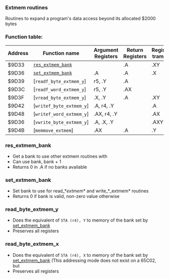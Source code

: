 ### Extmem routines

Routines to expand a program's data access beyond its allocated $2000 bytes

### Function table:
| Address | Function name | Argument Registers | Return Registers | Registers trampled |
|---------|---------------|--------------------|------------------|--------------------|
| $9D33 | [`res_extmem_bank`](#res_extmem_bank) | | .A | .XY |
| $9D36 | [`set_extmem_bank`](#set_extmem_bank) | .A | .A | .X |
| $9D39 | [`readf_byte_extmem_y`] | r5, .Y | .A | |
| $9D3C | [`readf_word_extmem_y`] | r5, .Y | .AX | |
| $9D3F | [`vread_byte_extmem_y`] | .X, .Y | .A | .XY |
| $9D42 | [`writef_byte_extmem_y`] | .A, r4, .Y | | .A |
| $9D48 | [`writef_word_extmem_y`] | .AX, r4, .Y | | .AX |
| $9D36 | [`vwrite_byte_extmem_y`] | .A, .X, .Y | | .AXY |
| $9D4B | [`memmove_extmem`] | .AX | .A | .Y |

### res_extmem_bank
- Get a bank to use other extmem routines with
- Can use bank, bank + 1
- Returns 0 in .A if no banks available

### set_extmem_bank
- Set bank to use for read_\*_extmem_\* and write_\*_extmem\* routines
- Returns 0 if bank is valid, non-zero value otherwise

### read_byte_extmem_y
- Does the equivalent of `STA (r4), Y` to memory of the bank set by [set_extmem_bank](#set_extmem_bank)
- Preserves all registers

### read_byte_extmem_x
- Does the equivalent of `STA (r4), X` to memory of the bank set by [set_extmem_bank](#set_extmem_bank)
(This addressing mode does not exist on a 65C02, but 
- Preserves all registers
